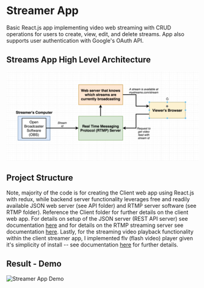 # Streamer App
Basic React.js app implementing video web streaming with CRUD operations for users to create, view, edit, and delete streams.  App also supports user authentication with Google's OAuth API.

## Streams App High Level Architecture
![overall Streams web app architecture](./streams%20app%20architecture.png)

## Project Structure
Note, majority of the code is for creating the Client web app using React.js with redux, while backend server functionality leverages free and readily available JSON web server (see API folder) and RTMP server software (see RTMP folder).  Reference the Client folder for further details on the client web app.  For details on setup of the JSON server (REST API server) see documentation [here](https://www.npmjs.com/package/json-server) and for details on the RTMP streaming server see documentation [here](https://www.obsproject.com).  Lastly, for the streaming video playback functionality within the client streamer app, I implemented flv (flash video) player given it's simplicity of install -- see documentation [here](https://www.npmjs.com/package/flv.js) for further details.

## Result - Demo
![Streamer App Demo](stream_app_demo.gif)
